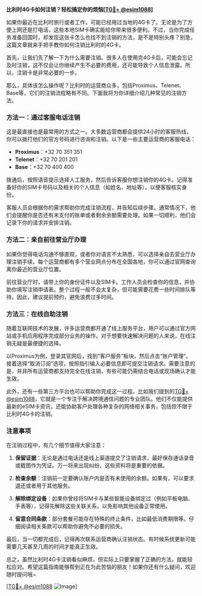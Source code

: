 **比利时4G卡如何注销？轻松搞定你的烦恼[[TG💪+ @esim1088](https://t.me/s/esim1088)]**

如果你最近在比利时旅行或者工作，可能已经用过当地的4G卡了。无论是为了方便上网还是打电话，这些本地SIM卡确实能给你带来很多便利。不过，当你完成任务准备回国时，却发现这张卡怎么也找不到注销的方法，是不是特别头疼？别急，这篇文章就来手把手教你如何注销比利时的4G卡。

首先，让我们先了解一下为什么需要注销。很多人在使用完4G卡后，可能会忘记及时注销，这不仅会让你继续产生不必要的费用，还可能导致个人信息泄露。所以，注销卡是非常必要的一步。

那么，具体该怎么操作呢？比利时的运营商众多，包括Proximus、Telenet、Base等，它们的注销流程略有不同。下面我将为你详细介绍几种常见的注销方法。

### 方法一：通过客服电话注销

这是最直接也是最常用的方式之一。大多数运营商都会提供24小时的客服热线，你可以拨打他们的官方号码进行咨询和注销。以下是一些主要运营商的客服电话：

- **Proximus**：+32 70 351 351  
- **Telenet**：+32 70 201 201  
- **Base**：+32 70 400 400  

拨通后，按照语音提示选择人工服务，然后告诉客服你想注销你的4G卡。记得准备好你的SIM卡号码以及相关的个人信息（如姓名、地址等），以便客服核实身份。

客服人员会根据你的需求帮助你完成注销流程，并告知后续步骤。通常情况下，他们会提醒你是否还有未支付的账单或者剩余余额需要处理。如果一切顺利，他们会记录下你的请求并安排注销。

### 方法二：亲自前往营业厅办理

如果你觉得电话沟通不够直观，或者你对语言不太熟悉，可以选择亲自去营业厅办理注销手续。每个运营商都有多个营业网点分布在全国各地，你可以通过官网查询离你最近的营业厅位置。

前往营业厅时，请带上你的身份证件以及SIM卡。工作人员会检查你的信息，并协助你填写注销申请表。整个过程一般不会太复杂，但可能需要花费一些时间排队等待。因此，建议提前预约，避免浪费过多时间。

### 方法三：在线自助注销

随着互联网技术的发展，许多运营商都开通了线上服务平台，用户可以通过官方网站或手机应用程序完成部分业务的操作。对于想要快速解决问题的人来说，在线注销无疑是最便捷的选择。

以Proximus为例，登录其官网后，找到“客户服务”板块，然后点击“账户管理”。接着选择“取消订阅”选项，按照指引输入必要信息即可提交注销请求。需要注意的是，并非所有运营商都支持完全在线注销，有些可能仍需结合电话或现场确认才能生效。

此外，还有一些第三方平台也可以帮助你完成这一过程。比如我们提到的[TG💪+ @esim1088](https://t.me/s/esim1088)，它就是一个专注于解决跨境通信问题的专业团队。他们不仅能提供最新的eSIM卡资讯，还能协助客户处理各种复杂的网络相关事务，包括但不限于比利时4G卡的注销。

### 注意事项

在注销过程中，有几个细节值得大家注意：

1. **保留证据**：无论是通过电话还是线上渠道提交了注销请求，最好保存通话录音或截图作为凭证。万一将来出现纠纷，这些资料将是重要的依据。
   
2. **检查余额**：注销前一定要确认账户内是否有未使用的余额。如果有，可以要求退还或者用于其他服务。

3. **解除绑定设备**：如果你曾经将SIM卡与某些智能设备绑定过（例如平板电脑、手表等），记得先解除这些关联关系，以免影响其他设备正常使用。

4. **留意合同条款**：部分套餐可能存在特殊的终止条件，比如最低消费期限等。仔细阅读相关条款可以帮助你避免不必要的损失。

最后，当一切都完成后，记得再次联系运营商确认注销状态。有时候系统更新可能需要几天甚至几周的时间才能真正生效。

总之，虽然比利时4G卡注销看似麻烦，但实际上只要掌握了正确的方法，就能轻松应对。希望这篇指南能够帮到正在为此苦恼的朋友！如果你还有什么疑问，欢迎随时提问哦~

[[TG💪+ @esim1088](https://t.me/s/esim1088) ![Image](https://i.postimg.cc/4NQfJmqS/Snipaste-2025-05-13-00-14-12.png)]